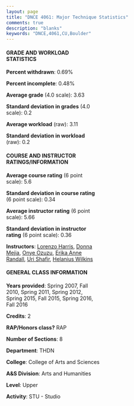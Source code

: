 ```yaml
---
layout: page
title: "DNCE 4061: Major Technique Statistics"
comments: true
description: "blanks"
keywords: "DNCE,4061,CU,Boulder"
---
```

<head>
<script src="https://ajax.googleapis.com/ajax/libs/jquery/2.1.3/jquery.min.js"></script>
<script src="https://dl.dropboxusercontent.com/s/pc42nxpaw1ea4o9/highcharts.js?dl=0"></script>
<!-- <script src="../assets/js/highcharts.js"></script> -->
<style type="text/css">@font-face {
	font-family: "Bebas Neue";
	src: url(https://www.filehosting.org/file/details/544349/BebasNeue Regular.otf) format("opentype");
	}
	h1.Bebas { 
		font-family: "Bebas Neue", Verdana, Tahoma;
	}
</style>
</head>
<body>
	<div id="container" style="float: right; width: 45%; height: 88%; margin-left: 2.5%; margin-right: 2.5%;"></div>
	<script language="JavaScript">
		$(document).ready(function() {
		var chart = {type: 'column'};
		var title = {text: 'Grade Distribution'};
		var xAxis = {categories: ['A','B','C','D','F'],crosshair: true};
		var yAxis = {min: 0,title: {text: 'Percentage'}};
		var tooltip = {headerFormat: '<center><b><span style="font-size:20px">{point.key}</span></b></center>',
		               pointFormat: '<td style="padding:0"><b>{point.y:.1f}%</b></td>',
		               footerFormat: '</table>',shared: true,useHTML: true};
		var plotOptions = {column: {pointPadding: 0.0,borderWidth: 0}};  
		var credits = {enabled: false};var series= [{name: 'Percent',data: [72.86,23.36,3.28,0.5,0.0,]}];
		var json = {};
		json.chart = chart;
		json.title = title;
		json.tooltip = tooltip;
		json.xAxis = xAxis;
		json.yAxis = yAxis;  
		json.series = series;
		json.plotOptions = plotOptions;  
		json.credits = credits;
		$('#container').highcharts(json);
	});
	</script>
</body>
			   
#### GRADE AND WORKLOAD STATISTICS

**Percent withdrawn**: 0.69%

**Percent incomplete**: 0.48%

**Average grade** (4.0 scale): 3.63

**Standard deviation in grades** (4.0 scale): 0.2

**Average workload** (raw): 3.11

**Standard deviation in workload** (raw): 0.2

#### COURSE AND INSTRUCTOR RATINGS/INFORMATION

**Average course rating** (6 point scale): 5.6

**Standard deviation in course rating** (6 point scale): 0.34

**Average instructor rating** (6 point scale): 5.66

**Standard deviation in instructor rating** (6 point scale): 0.36

**Instructors**: <a href='../../instructors/Lorenzo_Harris'>Lorenzo Harris</a>, <a href='../../instructors/Donna_Mejia'>Donna Mejia</a>, <a href='../../instructors/Onye_Ozuzu'>Onye Ozuzu</a>, <a href='../../instructors/Erika_Anne_Randall'>Erika Anne Randall</a>, <a href='../../instructors/Uri_Shafir'>Uri Shafir</a>, <a href='../../instructors/Helanius_Wilkins'>Helanius Wilkins</a>

#### GENERAL CLASS INFORMATION

**Years provided**: Spring 2007, Fall 2010, Spring 2011, Spring 2012, Spring 2015, Fall 2015, Spring 2016, Fall 2016

**Credits**: 2

**RAP/Honors class?** RAP

**Number of Sections**: 8

**Department**: THDN

**College**: College of Arts and Sciences

**A&S Division**: Arts and Humanities

**Level**: Upper

**Activity**: STU - Studio
